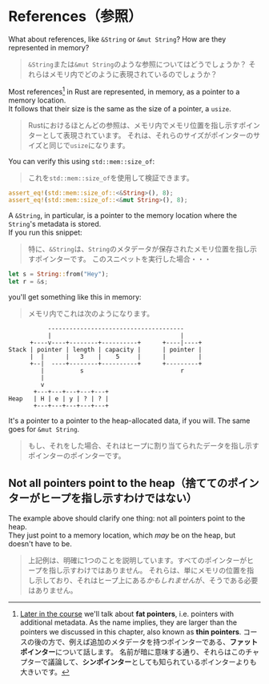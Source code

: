 # References（参照）

What about references, like `&String` or `&mut String`? How are they represented in memory?

> `&String`または`&mut String`のような参照についてはどうでしょうか？
> それらはメモリ内でどのように表現されているのでしょうか？

Most references[^fat] in Rust are represented, in memory, as a pointer to a memory location.\
It follows that their size is the same as the size of a pointer, a `usize`.

> Rustにおけるほとんどの参照は、メモリ内でメモリ位置を指し示すポインターとして表現されています。
> それは、それらのサイズがポインターのサイズと同じで`usize`になります。

You can verify this using `std::mem::size_of`:

> これを`std::mem::size_of`を使用して検証できます。

```rust
assert_eq!(std::mem::size_of::<&String>(), 8);
assert_eq!(std::mem::size_of::<&mut String>(), 8);
```

A `&String`, in particular, is a pointer to the memory location where the `String`'s metadata is stored.\
If you run this snippet:

> 特に、`&String`は、`String`のメタデータが保存されたメモリ位置を指し示すポインターです。
> このスニペットを実行した場合・・・

```rust
let s = String::from("Hey");
let r = &s;
```

you'll get something like this in memory:

> メモリ内でこれは次のようになります。

```text
           --------------------------------------
           |                                    |
      +----v----+--------+----------+      +----|----+
Stack | pointer | length | capacity |      | pointer |
      |  |      |   3    |    5     |      |         |
      +--|  ----+--------+----------+      +---------+
         |          s                           r
         |
         v
       +---+---+---+---+---+
Heap   | H | e | y | ? | ? |
       +---+---+---+---+---+
```

It's a pointer to a pointer to the heap-allocated data, if you will.
The same goes for `&mut String`.

> もし、それをした場合、それはヒープに割り当てられたデータを指し示すポインターのポインターです。

## Not all pointers point to the heap（捨ててのポインターがヒープを指し示すわけではない）

The example above should clarify one thing: not all pointers point to the heap.\
They just point to a memory location, which _may_ be on the heap, but doesn't have to be.

> 上記例は、明確に1つのことを説明しています。すべてのポインターがヒープを指し示すわけではありません。
> それらは、単にメモリの位置を指し示しており、それはヒープ上にある*かもしれません*が、そうである必要はありません。

[^fat]: [Later in the course](../04_traits/06_str_slice.md) we'll talk about **fat pointers**,
i.e. pointers with additional metadata. As the name implies, they are larger than
the pointers we discussed in this chapter, also known as **thin pointers**.
コースの後の方で、例えば追加のメタデータを持つポインターである、**ファットポインター**について話します。
名前が暗に意味する通り、それらはこのチャプターで議論して、**シンポインター**としても知られているポインターよりも大きいです。
